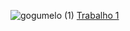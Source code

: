 ![gogumelo (1)](https://github.com/Perezz21/Programa-o-Orientada-ao-Objeto/assets/163039538/8c8e0a29-523a-4c1a-a761-3c54fefc93c9)
 [Trabalho 1](https://github.com/Perezz21/Programa-o-Orientada-ao-Objeto/blob/main/Trabalho%201)
